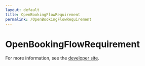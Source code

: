 ```yaml
---
layout: default
title: OpenBookingFlowRequirement
permalink: /OpenBookingFlowRequirement
---
```


# OpenBookingFlowRequirement


For more information, see the [developer site](https://developer.openactive.io/data-model/types/openbookingflowrequirement).
